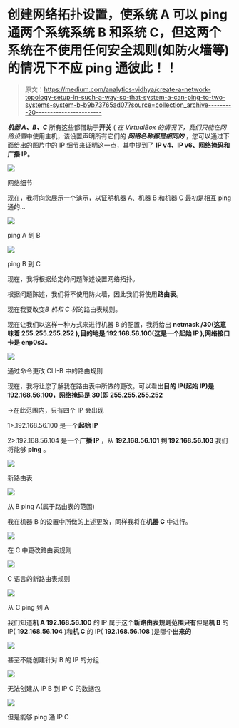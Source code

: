 # 创建网络拓扑设置，使系统 A 可以 ping 通两个系统系统 B 和系统 C，但这两个系统在不使用任何安全规则(如防火墙等)的情况下不应 ping 通彼此！！

> 原文：<https://medium.com/analytics-vidhya/create-a-network-topology-setup-in-such-a-way-so-that-system-a-can-ping-to-two-systems-system-b-b9b73765ad07?source=collection_archive---------20----------------------->

***机器 A、B、C*** 所有这些都借助于**开关** ( *在 VirtualBox 的情况下，我们只能在网络设置*中使用主机，该设置声明所有它们的 ***网络名称都是相同的*** ，您可以通过下面给出的图片中的 IP 细节来证明这一点，其中提到了 **IP v4、IP v6、网络掩码和广播 IP。**

![](img/a655d78f0cc844376a2e9772428dc8b8.png)

网络细节

现在，我将向您展示一个演示，以证明机器 A、机器 B 和机器 C 最初是相互 ping 通的…

![](img/80cf3d2280518328d1216e84e263d082.png)

ping A 到 B

![](img/2b908442d57af6bd5b9f41230efa5dda.png)

ping B 到 C

现在，我将根据给定的问题陈述设置网络拓扑。

根据问题陈述，我们将不使用防火墙，因此我们将使用**路由表**。

现在我要改变*B 机和 C 机*的路由表规则。

现在让我们以这样一种方式来进行机器 B 的配置，我将给出 **netmask /30(这意味着 255.255.255.252 ),目的地是 192.168.56.100(这是一个起始 IP ),网络接口卡是 enp0s3。**

![](img/2319c203cbd9ba0340025d0d8cb24a69.png)

通过命令更改 CLI-B 中的路由规则

现在，我将让您了解我在路由表中所做的更改。可以看出**目的 IP(起始 IP)是 192.168.56.100，网络掩码是 30(即 255.255.255.252**

→在此范围内，只有四个 IP 会出现

1>.192.168.56.100 是一个**起始 IP**

2>.192.168.56.104 是一个**广播 IP** ，从 **192.168.56.101 到 192.168.56.103** 我们将能够 **ping** 。

![](img/66787dd690765691b81ba6e6f1b307a6.png)

新路由表

![](img/07fdab5d2d3f909408e7ded5f5103740.png)

从 B ping A(属于路由表的范围)

我在机器 B 的设置中所做的上述更改，同样我将在**机器 C** 中进行。

![](img/ebe6264386a4cc5985259f653a99cede.png)

在 C 中更改路由表规则

![](img/532662ae18a127821f499bbb88cd4717.png)

C 语言的新路由表规则

![](img/18bb7c111adaa3724ca98ca14184fe78.png)

从 C ping 到 A

我们知道**机 A 192.168.56.100** 的 IP 属于这个**新路由表规则范围只有**但是**机 B** 的 IP( **192.168.56.104** )和**机 C** 的 IP( **192.168.56.108** )是哪个**出来的**

![](img/7339291e031205ae8be5e93ab1031c80.png)

甚至不能创建针对 B 的 IP 的分组

![](img/d83fc54a965358e0f0d1ec4c78565a44.png)

无法创建从 IP B 到 IP C 的数据包

![](img/29952627f6da1008b4f08c7562980d8a.png)

但是能够 ping 通 IP C